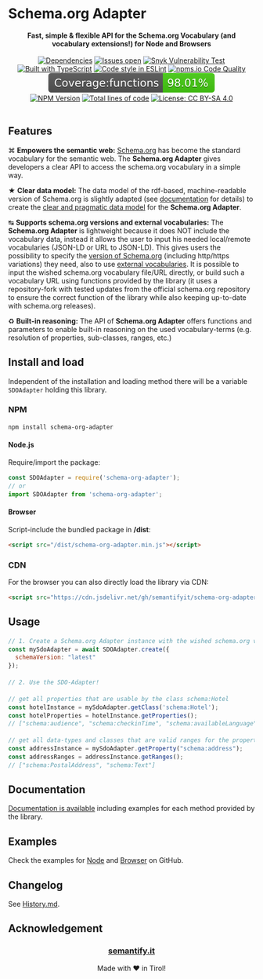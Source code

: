 # Schema.org Adapter

<div align="center">
<b>Fast, simple & flexible API for the Schema.org Vocabulary (and vocabulary extensions!) for Node and Browsers</b>
<br><br>
<a href="https://libraries.io/npm/schema-org-adapter"><img src="https://img.shields.io/librariesio/release/npm/schema-org-adapter" alt="Dependencies" /></a>
<a href="https://github.com/semantifyit/schema-org-adapter/issues"><img src="https://img.shields.io/github/issues/semantifyit/schema-org-adapter.svg" alt="Issues open" /></a>
<a href="https://github.com/semantifyit/schema-org-adapter/issues"><img src="https://img.shields.io/snyk/vulnerabilities/github/semantifyit/schema-org-adapter" alt="Snyk Vulnerability Test" /></a>
<br>
<a href="https://www.typescriptlang.org/"><img src="https://img.shields.io/npm/types/scrub-js.svg" alt="Built with TypeScript" /></a>
<a href="https://eslint.org/"><img src="https://img.shields.io/badge/code%20style-ESLint-brightgreen" alt="Code style in ESLint" /></a>
<a href="https://npms.io/search?q=schema-org-adapter"><img src="https://img.shields.io/npms-io/quality-score/schema-org-adapter" alt="npms.io Code Quality" /></a>
<img src="https://raw.githubusercontent.com/semantifyit/schema-org-adapter/master/coverage/badge-functions.svg?sanitize=true" alt="Jest Test Coverage Functions" />
<br>
<a href="https://www.npmjs.com/package/schema-org-adapter" rel="nofollow"><img src="https://img.shields.io/npm/v/schema-org-adapter.svg" alt="NPM Version"></a>
<a href="https://github.com/semantifyit/schema-org-adapter/"><img src="https://img.shields.io/tokei/lines/github/semantifyit/schema-org-adapter" alt="Total lines of code" /></a>
<a href="https://www.apache.org/licenses/LICENSE-2.0"><img src="https://img.shields.io/badge/License-Apache%202.0-blue.svg" alt="License: CC BY-SA 4.0" /></a>
</div>
<br>

## Features
&#8984; **Empowers the semantic web:** <a href="http://schema.org/" target="_blank">Schema.org</a> has become the standard vocabulary for the semantic web. The **Schema.org Adapter** gives developers a clear API to access the schema.org vocabulary in a simple way.

&#9733; **Clear data model:** The data model of the rdf-based, machine-readable version of Schema.org is slightly adapted (see <a href="https://github.com/semantifyit/schema-org-adapter/blob/master/docu/algorithm.md" target="_blank">documentation</a> for details) to create the <a href="https://github.com/semantifyit/schema-org-adapter/blob/master/docu/dataModel.md" target="_blank">clear and pragmatic data model</a> for the **Schema.org Adapter**.

&#8633; **Supports schema.org versions and external vocabularies:** The **Schema.org Adapter** is lightweight because it does NOT include the vocabulary data, instead it allows the user to input his needed local/remote vocabularies (JSON-LD or URL to JSON-LD). This gives users the possibility to specify the <a href="https://schema.org/docs/developers.html" target="_blank">version of Schema.org</a> (including http/https variations) they need, also to use <a href="https://github.com/semantifyit/schema-org-adapter/blob/master/docu/vocabulary.md" target="_blank">external vocabularies</a>. It is possible to input the wished schema.org vocabulary file/URL directly, or build such a vocabulary URL using functions provided by the library (it uses a repository-fork with tested updates from the official schema.org repository to ensure the correct function of the library while also keeping up-to-date with schema.org releases).

&#9851; **Built-in reasoning:** The API of **Schema.org Adapter** offers functions and parameters to enable built-in reasoning on the used vocabulary-terms (e.g. resolution of properties, sub-classes, ranges, etc.)

## Install and load

Independent of the installation and loading method there will be a variable `SDOAdapter` holding this library.

### NPM

```bash
npm install schema-org-adapter
```

#### Node.js

Require/import the package:

```javascript
const SDOAdapter = require('schema-org-adapter');
// or
import SDOAdapter from 'schema-org-adapter';
```

#### Browser

Script-include the bundled package in **/dist**:

```html
<script src="/dist/schema-org-adapter.min.js"></script>
```

### CDN

For the browser you can also directly load the library via CDN:

```html
<script src="https://cdn.jsdelivr.net/gh/semantifyit/schema-org-adapter/dist/schema-org-adapter.min.js"></script>
```

## Usage

```javascript
// 1. Create a Schema.org Adapter instance with the wished schema.org vocabulary version
const mySdoAdapter = await SDOAdapter.create({
  schemaVersion: "latest"
});

// 2. Use the SDO-Adapter!

// get all properties that are usable by the class schema:Hotel
const hotelInstance = mySdoAdapter.getClass('schema:Hotel');
const hotelProperties = hotelInstance.getProperties();
// ["schema:audience", "schema:checkinTime", "schema:availableLanguage", ...]

// get all data-types and classes that are valid ranges for the property schema:address
const addressInstance = mySdoAdapter.getProperty("schema:address");
const addressRanges = addressInstance.getRanges();
// ["schema:PostalAddress", "schema:Text"]
```

## Documentation

[Documentation is available](https://semantifyit.github.io/schema-org-adapter/) including examples for each method provided by the library.

## Examples

Check the examples for <a href="https://github.com/semantifyit/schema-org-adapter/blob/master/examples/example-node.js" target="_blank">Node</a> and <a href="https://github.com/semantifyit/schema-org-adapter/blob/master/examples/example-browser.html" target="_blank">Browser</a> on GitHub.

## Changelog

See <a href="https://github.com/semantifyit/schema-org-adapter/blob/master/History.md" target="_blank">History.md</a>.

## Acknowledgement

<div align="center">
<h3><a href="https://semantify.it/" target="_blank">semantify.it</a></h3>
Made with &#10084;	 in Tirol!
</div>



